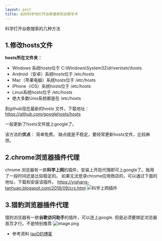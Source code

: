 ```yaml
---
layout: post
title: 如何科学地打开谷歌搜索和谷歌学术
---
```


科学打开谷歌搜索的几种方法
## 1.修改hosts文件

**hosts所在文件夹：**
- Windows 系统hosts位于 C:\Windows\System32\drivers\etc\hosts 
- Android（安卓）系统hosts位于 /etc/hosts
- Mac（苹果电脑）系统hosts位于 /etc/hosts
- iPhone（iOS）系统hosts位于 /etc/hosts
- Linux系统hosts位于 /etc/hosts
- 绝大多数Unix系统都是在 /etc/hosts

到github现在最新的hosts 文件，下载地址：
         https://github.com/googlehosts/hosts

一般更新了hosts文件就上google了。

该方法的**优点**： 简单免费。 缺点就是不稳定，要经常更新hosts文件，比较麻烦。

## 2.chrome浏览器插件代理
chrome 浏览器有一款**科学上网**的插件，安装上开启代理即可上google了。我用了一段时间还是比较稳定的。
如果无法登录chrome应用商店的，可以通过下面的地址，下载和安装该插件。
https://yishang-tanhuan.blogspot.com/2018/09/crx.html
![科学上网插件](https://upload-images.jianshu.io/upload_images/12252176-552b26f7887e83e8.png?imageMogr2/auto-orient/strip%7CimageView2/2/w/1240)

## 3.猎豹浏览器插件代理
猎豹浏览器有一款**谷歌访问助手**的插件，可以连上google. 但是必须要绑定浏览器首页才行。不是特别推荐
![image.png](https://upload-images.jianshu.io/upload_images/12252176-add88e916d00b802.png?imageMogr2/auto-orient/strip%7CimageView2/2/w/1240)


- 参考资料
[laoD的博客](https://laod.cn/hosts/2018-google-hosts.html)





